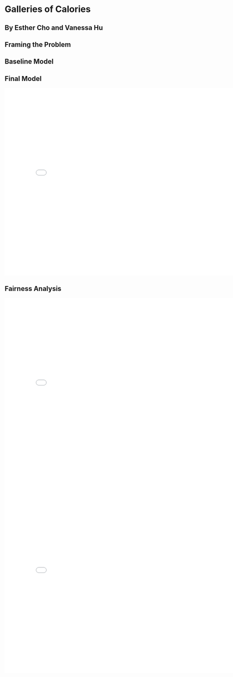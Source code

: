 # Galleries of Calories
## By Esther Cho and Vanessa Hu

## Framing the Problem
## Baseline Model
## Final Model

<iframe src="assets/file-saturatedfat_vs_val.html" width=800 height=600 frameBorder=0></iframe>

## Fairness Analysis

<iframe src="assets/file-n_steps_vs_cal.html" width=800 height=600 frameBorder=0></iframe>
<iframe src="assets/file-fairness.html" width=800 height=600 frameBorder=0></iframe>
